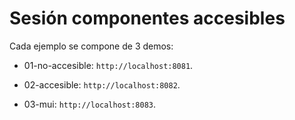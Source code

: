 # Sesión componentes accesibles

Cada ejemplo se compone de 3 demos:

- 01-no-accesible: `http://localhost:8081`.

- 02-accesible: `http://localhost:8082`.

- 03-mui: `http://localhost:8083`.

